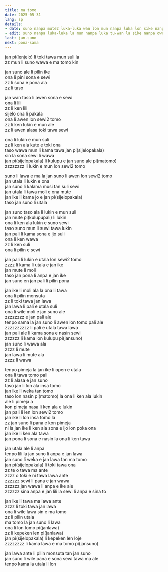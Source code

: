 ```yaml
---
title: ma tomo
date: 2025-05-31
lang: sp
details:
- date: suno nanpa mute2 luka-luka wan lon mun nanpa luka lon sike nanpa owe mute2 wan  
- edit: suno nanpa luka-luka la mun nanpa luka tu-wan la sike nanpa owe mute2 luka  
last: jan-suno
next: pona-sama
---
```


jan pi(lenjelo) li toki tawa mun suli la  
zz mun li suno wawa e ma tomo kin  

jan suno ale li pilin ike  
ona li pini sona e sewi  
zz li sona e pona ala  
zz li taso  

jan wan taso li awen sona e sewi  
ona li lili  
zz li ken lili  
sijelo ona li pakala  
ona li awen lon sewi2 tomo  
zz li ken lukin e mun ale  
zz li awen alasa toki tawa sewi  

ona li lukin e mun suli  
zz li ken ala kute e toki ona  
taso wawa mun li kama tawa jan pi(sijelopakala)  
sin la sona sewi li wawa  
jan pi(sijelopakala) li kulupu e jan suno ale pi(matomo)  
zzzzzzzz li lukin e mun lon sewi2 tomo  

suno li lawa e ma la jan suno li awen lon sewi2 tomo  
jan utala li lukin e ona   
jan suno li kalama musi tan suli sewi  
jan utala li tawa moli e ona mute  
jan ike li kama jo e jan pi(sijelopakala)  
taso jan suno li utala  

jan suno taso ala li lukin e mun suli  
jan mute pi(kulupupali) li lukin  
ona li ken ala lukin e suno sewi  
taso suno mun li suwi tawa lukin  
jan pali li kama sona e ijo suli  
ona li ken wawa  
zz li ken suli  
ona li pilin e sewi  

jan pali li lukin e utala lon sewi2 tomo  
zzzz li kama li utala e jan ike  
jan mute li moli  
taso jan pona li anpa e jan ike  
jan suno en jan pali li pilin pona  

jan ike li moli ala la ona li tawa  
ona li pilin monsuta  
zz li toki tawa jan lawa  
jan lawa li pali e utala suli  
ona li wile moli e jan suno ale  
zzzzzzzz e jan pali ale  
tenpo sama la jan suno li awen lon tomo pali ale  
zzzzzzzzzz li pali e utala tawa lawa  
jan pali ale li kama sona e nasin sewi  
zzzzzz li kama lon kulupu pi(jansuno)  
jan suno li wawa ala  
zzzz li mute  
jan lawa li mute ala  
zzzz li wawa  

tenpo pimeja la jan ike li open e utala  
ona li tawa tomo pali  
zz li alasa e jan suno  
taso jan li lon ala insa tomo  
jan ike li weka tan tomo  
taso lon nasin pi(matomo) la ona li ken ala lukin  
ale li pimeja a  
kon pimeja nasa li ken ala e lukin  
jan pali li len lon sewi2 tomo  
jan ike li lon insa tomo la  
zz jan suno li pana e kon pimeja  
ni la jan ike li ken ala sona e ijo lon poka ona  
jan ike li ken ala tawa  
jan pona li sona e nasin la ona li ken tawa  

jan utala ale li anpa  
tenpo lili la jan suno li anpa e jan lawa  
jan suno li weka e jan lawa tan ma tomo  
jan pi(sijelopakala) li toki tawa ona  
zz te o tawa ma ante  
zzzz o toki e ni tawa lawa ante  
zzzzzz sewi li pana e jan wawa  
zzzzzz jan wawa li anpa e ike ale  
zzzzzz sina anpa e jan lili la sewi li anpa e sina to  

jan ike li tawa ma lawa ante  
zzzz li toki tawa jan lawa  
ona li wile lawa sin e ma tomo  
zz li pilin utala  
ma tomo la jan suno li lawa  
ona li lon tomo pi(janlawa)  
zz li kepeken len pi(janlawa)  
jan pi(sijelopakala) li kepeken len loje  
zzzzzzzz li kama lawa e ma tomo pi(jansuno)  

jan lawa ante li pilin monsuta tan jan suno  
jan suno li wile pana e sona sewi tawa ma ale  
tenpo kama la utala li lon  
